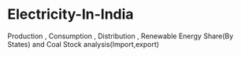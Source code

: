 # Electricity-In-India
Production , Consumption , Distribution , Renewable Energy Share(By States) and Coal  Stock analysis(Import,export)
